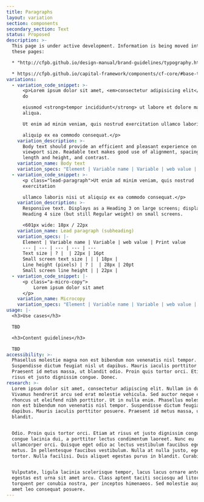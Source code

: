 ```yaml
---
title: Paragraphs
layout: variation
section: components
secondary_section: Text
status: Proposed
description: >-
  This page is under active development. Information is being moved into it from
  these pages:

  * "http://cfpb.github.io/design-manual/brand-guidelines/typography.html

  * https://cfpb.github.io/capital-framework/components/cf-core/#base-typography
variations:
  - variation_code_snippet: >-
      <p>Lorem ipsum dolor sit amet, <em>consectetur adipisicing elit</em>, sed
      do

      eiusmod <strong>tempor incididunt</strong> ut labore et dolore magna
      aliqua.

      Ut enim ad minim veniam, quis nostrud exercitation ullamco laboris nisi ut

      aliquip ex ea commodo consequat.</p>
    variation_description: >-
      Body text should provide an efficient and pleasant experience on every
      viewport size. Readable text makes good use of alignment, spacing, line
      length and height, and contrast.
    variation_name: Body text
    variation_specs: "Element | Variable name | Variable | web value | Print value\n--- | --- | --- | --- | ---\nTypeface | | | Avenir Next Regular | Avenir Next Regular\nWebfont | @webfont-regular: | Arial | Arial\nText color | @text: | @black; | Black (#101820)\t| 0, 0, 0, 100\nText size | @base-font-size-px | 16px | 16px | 11pt\nLine height (pixels) | @base-line-height-px: | 22px; | 22px | 16pt\nLine height | @base-line-height: | unit( @base-line-height-px / @base-font-size-px ); | \nBottom margin | | | 15px |\nExtra-small breakpoint | @bp-xs-max: | 600px; |"
  - variation_code_snippet: >-
      <p class="lead-paragraph">Ut enim ad minim veniam, quis nostrud
      exercitation

      ullamco laboris nisi ut aliquip ex ea commodo consequat.</p>
    variation_description: >-
      Responsive text. Displays as a Heading 3 on large screens; displays at
      Heading 4 size (but still Regular weight) on small screens.

      <601px wide: 18px / 22px
    variation_name: Lead paragraph (subheading)
    variation_specs: |-
      Element | Variable name | Variable | web value | Print value
      --- | --- | --- | --- | ---
      Text size | ? |  | 22px | 16pt
      Small screen text size | | | 18px |
      Line height (pixels) | ? |  | 28px | 20pt
      Small screen line height | | 22px |
  - variation_code_snippet: |-
      <p class="a-micro-copy">
          Lorem ipsum dolor sit amet
      </p>
    variation_name: Microcopy
    variation_specs: "Element | Variable name | Variable | web value | Print value\n--- | --- | --- | --- | ---\nText color | @micro-copy | @black | Black (#101820)\t| 0, 0, 0, 100\nText size |  |  |  | \nLine height (pixels) |  |  |  | \nBottom margin | | | |"
usage: |-
  <h3>Use cases</h3>

  TBD

  <h3>Content guidelines</h3>

  TBD
accessibility: >-
  Phasellus molestie magna non est bibendum non venenatis nisl tempor.
  Suspendisse dictum feugiat nisl ut dapibus. Mauris iaculis porttitor posuere.
  Praesent id metus massa, ut blandit odio. Proin quis tortor orci. Etiam at
  risus et justo dignissim congue. Donec.
research: >-
  Lorem ipsum dolor sit amet, consectetur adipiscing elit. Nullam in dui mauris.
  Vivamus hendrerit arcu sed erat molestie vehicula. Sed auctor neque eu tellus
  rhoncus ut eleifend nibh porttitor. Ut in nulla enim. Phasellus molestie magna
  non est bibendum non venenatis nisl tempor. Suspendisse dictum feugiat nisl ut
  dapibus. Mauris iaculis porttitor posuere. Praesent id metus massa, ut
  blandit.


  Odio. Proin quis tortor orci. Etiam at risus et justo dignissim congue. Donec
  congue lacinia dui, a porttitor lectus condimentum laoreet. Nunc eu
  ullamcorper orci. Quisque eget odio ac lectus vestibulum faucibus eget in
  metus. In pellentesque faucibus vestibulum. Nulla at nulla justo, eget luctus
  tortor. Nulla facilisi. Duis aliquet egestas purus in blandit. Curabitur.


  Vulputate, ligula lacinia scelerisque tempor, lacus lacus ornare ante, ac
  egestas est urna sit amet arcu. Class aptent taciti sociosqu ad litora
  torquent per conubia nostra, per inceptos himenaeos. Sed molestie augue sit
  amet leo consequat posuere.
---
```


